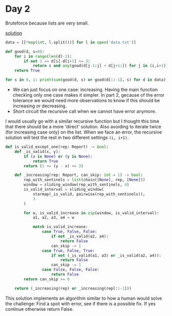 # Day 2

Bruteforce because lists are very small.

[solution](https://www.reddit.com/r/adventofcode/comments/1h4ncyr/comment/m00dpfi/?utm_source=share&utm_medium=web3x&utm_name=web3xcss&utm_term=1&utm_content=share_button)
```python
data = [[*map(int, l.split())] for l in open('data.txt')]

def good(d, s=0):
    for i in range(len(d)-1):
        if not 1 <= d[i]-d[i+1] <= 3:
            return s and any(good(d[j-1:j] + d[j+1:]) for j in (i,i+1))
    return True

for s in 0, 1: print(sum(good(d, s) or good(d[::-1], s) for d in data))
```

- We can just focus on one case: increasing. Having the main function checking only one case makes it 
simpler. In part 2, gecause of the error tolerance we would need more observations to know if this should be increasing or decreasing.
- Short circuit the recursive call when we cannot have error anymore.


I would usually go with a similar recursive function but I thought this time that there 
should be a more 'direct' solution. Also avoiding to iterate twice (for increasing case only) on the list. When we face an error, the
recursive solution will test the rest in two different settings `(i, i+1)`.


```python
def is_valid_except_one(rep: Report) -> bool:
    def _is_valid(x, y):
        if (x is None) or (y is None):
            return True
        return (1 <= (y - x) <= 3)

    def _increasing(rep: Report, can_skip: int = 1) -> bool:
        rep_with_sentinels = list(chain([None], rep, [None]))
        window = sliding_window(rep_with_sentinels, 4)
        is_valid_interval = sliding_window(
            starmap(_is_valid, pairwise(rep_with_sentinels)),
            3
        )

        for w, is_valid_increase in zip(window, is_valid_interval):
            a1, a2, a3, a4 = w

            match is_valid_increase:
                case True, False, False:
                    if not _is_valid(a2, a4):
                        return False
                    can_skip -= 1
                case True, False, True:
                    if not (_is_valid(a1, a3) or _is_valid(a2, a4)):
                        return False
                    can_skip -= 1
                case False, False, False:
                    return False
        return can_skip >= 0

    return (_increasing(rep) or _increasing(rep[::-1]))
```

This solution implements an algorithm similar to how a human would solve the challenge:
Find a spot with error, see if there is a possible fix. If yes continue otherwise return False.

